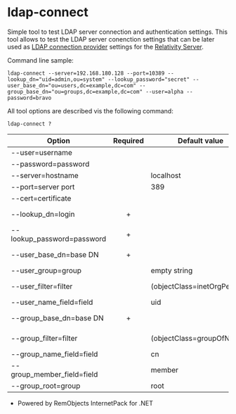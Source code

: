 # ldap-connect

Simple tool to test LDAP server connection and authentication settings. This tool allows to test the LDAP server conenction settings that can be later used as [LDAP connection provider](http://wiki.remobjects.com/wiki/Relativity_Server_Concepts#Login_provider) settings for the [Relativity Server](http://wiki.remobjects.com/wiki/Relativity).

Command line sample:
```
ldap-connect --server=192.168.180.128 --port=10389 --lookup_dn="uid=admin,ou=system" --lookup_password="secret" --user_base_dn="ou=users,dc=example,dc=com" --group_base_dn="ou=groups,dc=example,dc=com" --user=alpha --password=bravo
```

All tool options are described vis the following command:
```
ldap-connect ?
```
|Option              | Required | Default value | Description                                          |
| ------------------ |:--------:|---------------|------------------------------------------------------|
|--user=username     |          |               |username                                              |
|--password=password |          |               |password to check                                     |
|--server=hostname   |          |localhost      |LDAP server hostname                                  |
|--port=server port  |          |389            |LDAP server port                                      |
|--cert=certificate  |          |               |SSL certificate                                       |
|--lookup_dn=login   | +        |               |LDAP server login, f.e. 'uid=ldapuser,ou=internal,dc=myserver,dc=com'|
|--lookup_password=password| +  |               |LDAP server password                                  |
|--user_base_dn=base DN | +     |               |user search base DN, f.e. 'ou=users,dc=myserver,dc=com'|
|--user_group=group  |          |empty string   |LDAP group all users should belong to                 |
|--user_filter=filter|          |(objectClass=inetOrgPerson)|LDAP entities filter used to distinguish user entries|
|--user_name_field=field|       |uid            |LDAP field used as user name                          |
|--group_base_dn=base DN| +     |               |group search base DN, f.e. 'ou=groups,dc=myserver,dc=com'|
|--group_filter=filter|         |(objectClass=groupOfNames)|LDAP entities filter used to distinguish group entries|
|--group_name_field=field|      |cn             |LDAP field used as group name                         |
|--group_member_field=field|    |member         |LDAP field containing links to LDAP users             |
|--group_root=group  |          |root           |LDAP group that has full administrative access        |


* Powered by RemObjects InternetPack for .NET

